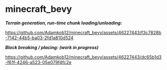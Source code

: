 # minecraft_bevy


***Terrain generation, run-time chunk loading/unloading:***

https://github.com/Adamkob12/minecraft_bevy/assets/46227443/f3c7828b-7142-44b5-ba03-2fd1a810d524


***Block breaking / placing: (work in progress)***

https://github.com/Adamkob12/minecraft_bevy/assets/46227443/dc65b1d3-f61f-4246-a523-05e079f4fc2e

